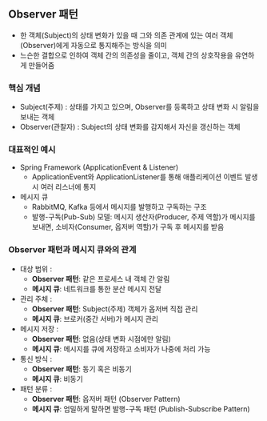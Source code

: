 ## Observer 패턴

- 한 객체(Subject)의 상태 변화가 있을 때 그와 의존 관계에 있는 여러 객체(Observer)에게 자동으로 통지해주는 방식을 의미
- 느슨한 결합으로 인하여 객체 간의 의존성을 줄이고, 객체 간의 상호작용을 유연하게 만들어줌

### 핵심 개념

- Subject(주제) : 상태를 가지고 있으며, Observer를 등록하고 상태 변화 시 알림을 보내는 객체
- Observer(관찰자) : Subject의 상태 변화를 감지해서 자신을 갱신하는 객체

### 대표적인 예시

- Spring Framework (ApplicationEvent & Listener)
    - ApplicationEvent와 ApplicationListener를 통해 애플리케이션 이벤트 발생 시 여러 리스너에 통지
- 메시지 큐
    - RabbitMQ, Kafka 등에서 메시지를 발행하고 구독하는 구조
    - 발행-구독(Pub-Sub) 모델: 메시지 생산자(Producer, 주제 역할)가 메시지를 보내면, 소비자(Consumer, 옵저버 역할)가 구독 후 메시지를 받음

### Observer 패턴과 메시지 큐와의 관계

- 대상 범위 :
    - **Observer 패턴**: 같은 프로세스 내 객체 간 알림
    - **메시지 큐**: 네트워크를 통한 분산 메시지 전달
- 관리 주체 :
    - **Observer 패턴**: Subject(주제) 객체가 옵저버 직접 관리
    - **메시지 큐**: 브로커(중간 서버)가 메시지 관리
- 메시지 저장 :
    - **Observer 패턴**: 없음(상태 변화 시점에만 알림)
    - **메시지 큐**: 메시지를 큐에 저장하고 소비자가 나중에 처리 가능
- 통신 방식 :
    - **Observer 패턴**: 동기 혹은 비동기
    - **메시지 큐**: 비동기
- 패턴 분류 :
    - **Observer 패턴**: 옵저버 패턴 (Observer Pattern)
    - **메시지 큐**: 엄밀하게 말하면 발행-구독 패턴 (Publish-Subscribe Pattern)
